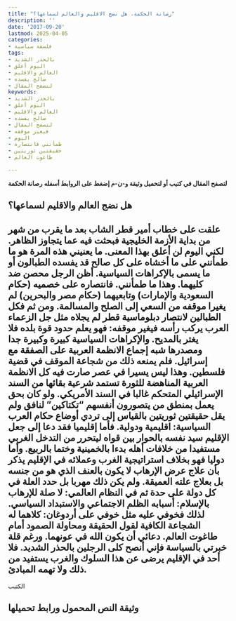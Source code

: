 ```yaml
---
title: "رصانة الحكمة، هل نضج الاقليم والعالم لسماعها؟"
description: ''
date: '2017-09-20'
lastmod: 2025-04-05
categories:
- فلسفة سياسية
tags:
- بالحذر الشديد
- اليوم أعلق
- العالم والاقليم
- صالح يفسده
- لتصفح المقال
keywords:
- بالحذر الشديد
- اليوم أعلق
- العالم والاقليم
- صالح يفسده
- لتصفح المقال
- فيغير موقفه
- اليوم
- طمأنني فانتصاره
- حقيقتين ثوريتين
- طاغوت العالم

---
```

**لتصفح المقال في كتيب أو لتحميل وثيقة و-ن-م إضغط على الروابط أسفله** **رصانة الحكمة**

## **هل نضج العالم والاقليم لسماعها؟**

## **علقت على خطاب أمير قطر الشاب بعد ما يقرب من شهر من بداية الأزمة الخليجية فبحثت فيه عما يتجاوز الظاهر. لكني اليوم لن أعلق بهذا المعنى. ما يعنيني هذه المرة هو ما طمأنني على ما أخشاه على كل صالح قد يفسده الطبالون أو ما يسمى بالإكراهات السياسية. أظن الرجل محصن ضد كليهما. وهذا ما طمأنني. فانتصاره على خصميه (حكام السعودية والإمارات) وتابعيهما (حكام مصر والبحرين) لم يغيرا موقفه من السعي إلى الصلح والمسالمة. ومن ثم فكل الطبالين لانتصار دبلوماسية قطر لم يجلاه مثل جل الزعماء العرب يركب رأسه فيغير موقفه: فهو يعلم حدود قوة بلده فلا يغتر بالمديح. والإكراهات السياسية كبيرة وكبيرة جدا ومصدرها شبه إجماع الانظمة العربية على الصفقة مع إسرائيل. فلم يمنعه ذلك من شجاعة الموقف في قضية فلسطين. وهذا ليس يسيرا في عصر صارت فيه كل الانظمة العربية المناهضة للثورة تستمد شرعية بقائها من السند الإسرائيلي المتحكم غالبا في السند الأمريكي. ولو كان بحق يعمل بمنطق من يتصورون أنفسهم “تكتاكين” لنافق ولم يقل حقيقتين ثوريتين بالقياس إلى تردي أوضاع حكام العرب السياسية: اقليمية ودولية. فأما إقليميا فقد دعا إلى جعل الإقليم سيد نفسه بالحوار بين قواه ليتحرر من التدخل الغربي مستفيدا من خلافات أهله بدءا بالخمينية وختما بالربيع. وأما دوليا فهو بخلاف استراتيجية الغرب وعملائه في الإقليم يذكر بأن علاج عرض الإرهاب لا يكون بالعنف الذي هو من جنسه بل بعلاج علته العميقة. ولم يكن ذلك مهربا بل حدد العلة في كل دولة على حدة ثم في النظام العالمي: لا صلة للإرهاب بالإسلام: أسبابه الظلم الاجتماعي والاستبداد السياسي. لذلك فخوفي عليه مثل خوفي على أردوغان: كلاهما له الشجاعة الكافية لقول الحقيقة ومحاولة الصمود أمام طاغوت العالم. دعائي أن يكون الله في عونهما. ورغم قلة خبرتي بالسياسة فإني أنصح كلى الرجلين بالحذر الشديد. فلا أحد في الإقليم يرضى عن هذا السلوك والغرب يستفيد من ذلك ولا تهمه المبادئ.**

الكتيب

## وثيقة النص المحمول ورابط تحميلها

###
